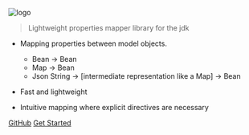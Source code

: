 ![logo](_media/jipress.png)

> Lightweight properties mapper library for the jdk

- Mapping properties between model objects.

    - Bean -> Bean
    - Map -> Bean
    - Json String -> [intermediate representation like a Map] -> Bean

- Fast and lightweight
- Intuitive mapping where explicit directives are necessary

[GitHub](https://github.com/akilisha/eltoar-mapper)
[Get Started](#eltoar-mapper)